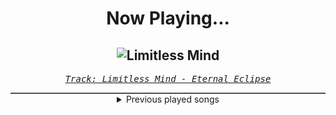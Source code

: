 <div align="center"> 
<h1>Now Playing...</h1>

![Limitless Mind](https://i.scdn.co/image/ab67616d00001e02cd363b3eeb69e2eb7f44b782)
--
_<samp><a href="https://open.spotify.com/track/27JzbSKOUrhrrSmwEiVorj">Track: Limitless Mind - Eternal Eclipse</a></samp>_

<div style="border: 1px #4B5054 solid"></div>
<details>
  <summary>
    Previous played songs
  </summary>
  <table>
    <thead>
      <tr>
        <th>
          Artist
        </th>
        <th>
          Song
        </th>
        <th>
          Link
        </th>
      </tr>
    </thead>
    <tbody>
      <tr><td>Eternal Eclipse</td><td>Limitless Mind</td><td><a href="https://open.spotify.com/track/27JzbSKOUrhrrSmwEiVorj">https://open.spotify.com/track/27JzbSKOUrhrrSmwEiVorj</a></td></tr><tr><td>Eternal Eclipse</td><td>Fountain of Eternity (feat. Bianca Ban)</td><td><a href="https://open.spotify.com/track/3ZEFSgQ74OwIHyz5j7Nn06">https://open.spotify.com/track/3ZEFSgQ74OwIHyz5j7Nn06</a></td></tr><tr><td>Eternal Eclipse</td><td>The Last Funeral</td><td><a href="https://open.spotify.com/track/2XXH6wCo9d8oGiFEG44Ca9">https://open.spotify.com/track/2XXH6wCo9d8oGiFEG44Ca9</a></td></tr><tr><td>Blue Stahli</td><td>Doubt</td><td><a href="https://open.spotify.com/track/1g1zPW8Lz3JNswZ0renR9c">https://open.spotify.com/track/1g1zPW8Lz3JNswZ0renR9c</a></td></tr><tr><td>Blue Stahli</td><td>ULTRAnumb</td><td><a href="https://open.spotify.com/track/3B0hzwc1e8AYOytj9hZS2I">https://open.spotify.com/track/3B0hzwc1e8AYOytj9hZS2I</a></td></tr><tr><td>Animetrix</td><td>Episch</td><td><a href="https://open.spotify.com/track/0BEq9q3XmPd4N8RRHwhi3L">https://open.spotify.com/track/0BEq9q3XmPd4N8RRHwhi3L</a></td></tr><tr><td>Animetrix</td><td>Episch</td><td><a href="https://open.spotify.com/track/0BEq9q3XmPd4N8RRHwhi3L">https://open.spotify.com/track/0BEq9q3XmPd4N8RRHwhi3L</a></td></tr><tr><td>Animetrix</td><td>Episch</td><td><a href="https://open.spotify.com/track/0BEq9q3XmPd4N8RRHwhi3L">https://open.spotify.com/track/0BEq9q3XmPd4N8RRHwhi3L</a></td></tr><tr><td>Two Steps from Hell</td><td>Thunderstone</td><td><a href="https://open.spotify.com/track/1U3O6ZeE5u9POe1IkmOKX7">https://open.spotify.com/track/1U3O6ZeE5u9POe1IkmOKX7</a></td></tr><tr><td>Two Steps from Hell</td><td>Amethyst Prince</td><td><a href="https://open.spotify.com/track/2qYmhWCQWNrCt58BrJmvRc">https://open.spotify.com/track/2qYmhWCQWNrCt58BrJmvRc</a></td></tr><tr><td>Two Steps from Hell</td><td>Flying Dutchman</td><td><a href="https://open.spotify.com/track/0wcDQVtpejkO4TAVi93kD6">https://open.spotify.com/track/0wcDQVtpejkO4TAVi93kD6</a></td></tr><tr><td>Two Steps from Hell</td><td>Never Lost Your Life</td><td><a href="https://open.spotify.com/track/63Y7uejLgei04TToyGFS7d">https://open.spotify.com/track/63Y7uejLgei04TToyGFS7d</a></td></tr><tr><td>Two Steps from Hell</td><td>Tale Of The Forest</td><td><a href="https://open.spotify.com/track/1cZECC2cSpPhYzv6PzD6Q8">https://open.spotify.com/track/1cZECC2cSpPhYzv6PzD6Q8</a></td></tr><tr><td>Two Steps from Hell</td><td>Hercules</td><td><a href="https://open.spotify.com/track/0EQon37Fn1Ts4yXIKcA6N0">https://open.spotify.com/track/0EQon37Fn1Ts4yXIKcA6N0</a></td></tr><tr><td>Two Steps from Hell</td><td>Last One Standing</td><td><a href="https://open.spotify.com/track/39TR7eYLgvHHIt7rMJ3lzD">https://open.spotify.com/track/39TR7eYLgvHHIt7rMJ3lzD</a></td></tr><tr><td>Two Steps from Hell</td><td>Arcade Master (Bonus Track)</td><td><a href="https://open.spotify.com/track/1KiLYgmkEQK1TqluYgNfWF">https://open.spotify.com/track/1KiLYgmkEQK1TqluYgNfWF</a></td></tr><tr><td>Two Steps from Hell</td><td>PWND</td><td><a href="https://open.spotify.com/track/4qhPMxTZXPn3LxW5SmCD17">https://open.spotify.com/track/4qhPMxTZXPn3LxW5SmCD17</a></td></tr><tr><td>Two Steps from Hell</td><td>Twin Lights</td><td><a href="https://open.spotify.com/track/6uBbQVdaZAs1KZs4UAQDzR">https://open.spotify.com/track/6uBbQVdaZAs1KZs4UAQDzR</a></td></tr><tr><td>Two Steps from Hell</td><td>Phantom</td><td><a href="https://open.spotify.com/track/2teNIGhw8I0gYLPZ9aDt1E">https://open.spotify.com/track/2teNIGhw8I0gYLPZ9aDt1E</a></td></tr><tr><td>Two Steps from Hell</td><td>Defenders Of The Grail</td><td><a href="https://open.spotify.com/track/2ceZh109cmXRKnIzEN9OyU">https://open.spotify.com/track/2ceZh109cmXRKnIzEN9OyU</a></td></tr>
    </tbody>
  </table>
</details>

</div>
